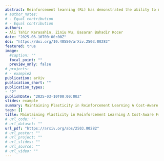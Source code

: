 ```yaml
---
abstract: Reinforcement learning (RL) has demonstrated the ability to maintain the plasticity of the policy throughout short-term training in aerial robot control. However, these policies have been shown to loss of plasticity when extended to long-term learning in non-stationary environments. For example, the standard proximal policy optimization (PPO) policy is observed to collapse in long-term training settings and lead to significant control performance degradation. To address this problem, this work proposes a cost-aware framework that uses a retrospective cost mechanism (RECOM) to balance rewards and losses in RL training with a non-stationary environment. Using a cost gradient relation between rewards and losses, our framework dynamically updates the learning rate to actively train the control policy in a disturbed wind environment. Our experimental results show that our framework learned a policy for the hovering task without policy collapse in variable wind conditions and has a successful result of 11.29% less dormant units than L2 regularization with PPO.
# author_notes:
# - Equal contribution
# - Equal contribution
authors:
- Ali Tahir Karasahin, Ziniu Wu, Basaran Bahadir Kocer
date: "2025-03-10T00:00:00Z"
doi: "https://doi.org/10.48550/arXiv.2503.00282"
featured: true
image: 
  #caption: ""
  focal_point: ""
  preview_only: false
# projects:
# - example2
publication: arXiv
publication_short: ""
publication_types:
- "2"
publishDate: "2025-03-10T00:00:00Z"
slides: example
summary: Maintaining Plasticity in Reinforcement Learning A Cost-Aware Framework for Aerial Robot Control in Non-stationary Environments
tags: []
title: Maintaining Plasticity in Reinforcement Learning A Cost-Aware Framework for Aerial Robot Control in Non-stationary Environments
# url_code: ""
# url_dataset: ""
url_pdf: "https://arxiv.org/abs/2503.00282"
# url_poster: ""
# url_project: ""
# url_slides: ""
# url_source: ""
# url_video: ""
---
```

